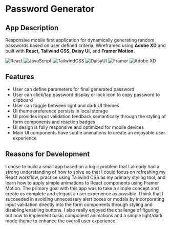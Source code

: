 # Password Generator

## App Description
Responsive mobile first application for dynamically generating random passwords based on user defined criteria. Wireframed using **Adobe XD** and built with **React, Tailwind CSS, Daisy UI,** and **Framer Motion.**

![React](https://img.shields.io/badge/react-%2320232a.svg?style=for-the-badge&logo=react&logoColor=%2361DAFB) 
![JavaScript](https://img.shields.io/badge/javascript-%23323330.svg?style=for-the-badge&logo=javascript&logoColor=%23F7DF1E) 
![TailwindCSS](https://img.shields.io/badge/tailwindcss-%2338B2AC.svg?style=for-the-badge&logo=tailwind-css&logoColor=white) 
![DaisyUI](https://img.shields.io/badge/daisyui-5A0EF8?style=for-the-badge&logo=daisyui&logoColor=white) 
![Framer](https://img.shields.io/badge/Framer-black?style=for-the-badge&logo=framer&logoColor=blue) 
![Adobe XD](https://img.shields.io/badge/Adobe%20XD-470137?style=for-the-badge&logo=Adobe%20XD&logoColor=#FF61F6)

## Features
* User can define parameters for final generated password
* User can click/tap password display or lock icon to copy password to clipboard
* User can toggle between light and dark UI themes
* UI theme preference persists in local storage
* UI provides input validation feedback semantically through the styling of form components and reaction badges
* UI design is fully responsive and optimized for mobile devices
* Main UI components have subtle animations to create an enjoyable user experience

## Reasons for Development
I chose to build a small app based on a logic problem that I already had a strong understanding of how to solve so that I could focus on refreshing my React workflow, practice using Tailwind CSS as my primary styling tool, and learn how to apply simple animations to React components using Framer Motion. The primary goal with this app was to take a simple concept and create as complete and elegant a user experience as possible. I think that I succeeded in avoiding unnecessary alert boxes or modals by incorporating input validation directly into the form components through styling and disabling/enabling buttons. I also really enjoyed the challenge of figuring out how to implement basic component animations and a simple light/dark mode theme to enhance the overall user experience.